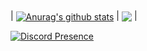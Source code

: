 <div>
| <a href="https://github.com/S1mvolxD"><img align="center" src="https://github-readme-stats.vercel.app/api?username=S1mvolxD&show_icons=true&include_all_commits=true&theme=dark&hide_border=true" alt="Anurag's github stats" /></a> | <a href="https://github.com/S1mvolxD"><img align="center" src="https://github-readme-stats.vercel.app/api/top-langs/?username=S1mvolxD&layout=compact&theme=dark&hide_border=true" /></a> |

[![Discord Presence](https://lanyard.cnrad.dev/api/625333386978000917)](https://discord.com/users/625333386978000917)
</div>
